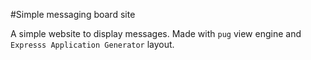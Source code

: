 #Simple messaging board site

A simple website to display messages. Made with `pug` view engine and `Expresss Application Generator` layout.
